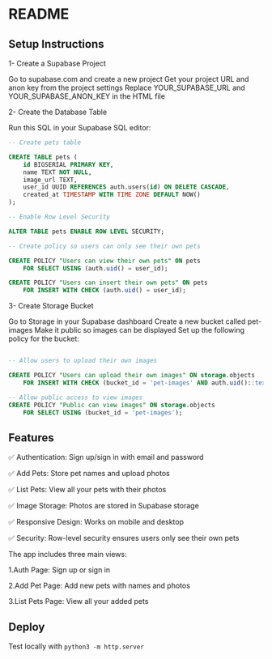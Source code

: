 # README

## Setup Instructions

1- Create a Supabase Project

Go to supabase.com and create a new project
Get your project URL and anon key from the project settings
Replace YOUR_SUPABASE_URL and YOUR_SUPABASE_ANON_KEY in the HTML file

2- Create the Database Table

Run this SQL in your Supabase SQL editor:

```sql
-- Create pets table

CREATE TABLE pets (
    id BIGSERIAL PRIMARY KEY,
    name TEXT NOT NULL,
    image_url TEXT,
    user_id UUID REFERENCES auth.users(id) ON DELETE CASCADE,
    created_at TIMESTAMP WITH TIME ZONE DEFAULT NOW()
);

-- Enable Row Level Security

ALTER TABLE pets ENABLE ROW LEVEL SECURITY;

-- Create policy so users can only see their own pets

CREATE POLICY "Users can view their own pets" ON pets
    FOR SELECT USING (auth.uid() = user_id);

CREATE POLICY "Users can insert their own pets" ON pets
    FOR INSERT WITH CHECK (auth.uid() = user_id);
```

3- Create Storage Bucket

Go to Storage in your Supabase dashboard
Create a new bucket called pet-images
Make it public so images can be displayed
Set up the following policy for the bucket:

```sql

-- Allow users to upload their own images

CREATE POLICY "Users can upload their own images" ON storage.objects
    FOR INSERT WITH CHECK (bucket_id = 'pet-images' AND auth.uid()::text = (storage.foldername(name))[1]);

-- Allow public access to view images
CREATE POLICY "Public can view images" ON storage.objects
    FOR SELECT USING (bucket_id = 'pet-images');
```

## Features

✅ Authentication: Sign up/sign in with email and password

✅ Add Pets: Store pet names and upload photos

✅ List Pets: View all your pets with their photos

✅ Image Storage: Photos are stored in Supabase storage

✅ Responsive Design: Works on mobile and desktop

✅ Security: Row-level security ensures users only see their own pets

The app includes three main views:

1.Auth Page: Sign up or sign in

2.Add Pet Page: Add new pets with names and photos

3.List Pets Page: View all your added pets

## Deploy

Test locally with `python3 -m http.server`
